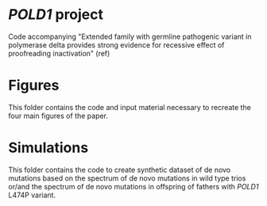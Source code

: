 # *POLD1* project 
Code accompanying "Extended family with germline pathogenic variant in polymerase delta provides strong evidence for recessive effect of proofreading inactivation" (ref)

# Figures
This folder contains the code and input material necessary to recreate the four main figures of the paper.

# Simulations
This folder contains the code to create synthetic dataset of de novo mutations based on the spectrum of de novo mutations in wild type trios or/and the spectrum of de novo mutations in offspring of fathers with *POLD1* L474P variant.
